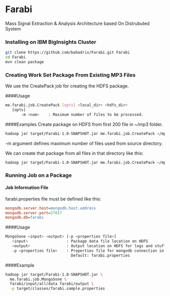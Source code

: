 Farabi
======

Mass Signal Extraction & Analysis Architecture based On Distrubuted System

### Installing on IBM BigInsights Cluster
```bash
git clone https://github.com/bahadrix/Farabi.git Farabi
cd Farabi
mvn clean package
```

### Creating Work Set Package From Existing MP3 Files

We use the CreatePack job for creating the HDFS package.

####Usage
```bash
me.farabi.job.CreatePack [opts] <local_dir> <hdfs_dir>
   [opts]
       -m <num>    : Maximum number of files to be processed.
```

####Examples
Create package on HDFS from first 200 file in ~/mp3 folder.

```bash
hadoop jar target/Farabi-1.0-SNAPSHOT.jar me.farabi.job.CreatePack ~/mp3 farabi/input -m 200
```
-m argument defines maximum number of files used from source directory.

We can create that package from all files in that directory like this:
```bash
hadoop jar target/Farabi-1.0-SNAPSHOT.jar me.farabi.job.CreatePack ~/mp3 farabi/input
```


### Running Job on a Package
#### Job Information File
farabi.properties file must be defined like this:
```INI
mongodb.server.host=mongodb.host.address
mongodb.server.port=27017
mongodb.db=farabi
```

####Usage
```bash
MongoSone <input> <output> [-p <properties file>]
   <input>                 : Package data file location on HDFS
   <output>                : Output location on HDFS for logs and stuff
   -p <properties file>    : Properties file for mongodb connection info and stuff.
                             Default: farabi.properties
```

####Example
```bash
hadoop jar target/Farabi-1.0-SNAPSHOT.jar \
  me.farabi.job.MongoSone \
  farabi/input/all/data farabi/output \
  -p target/classes/farabi.sample.properties
```
